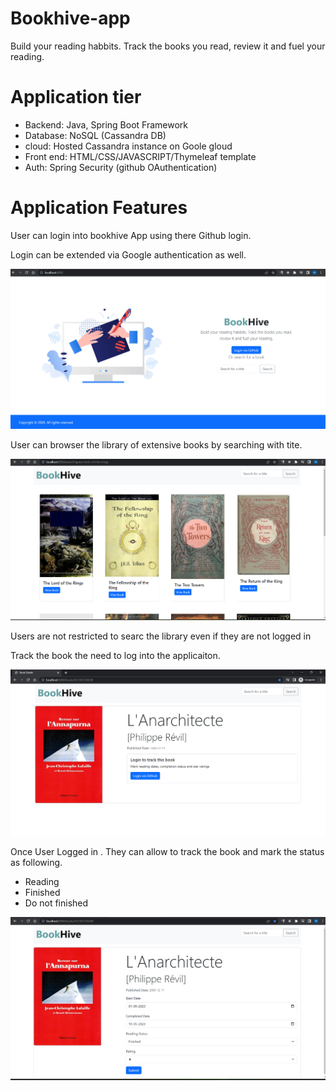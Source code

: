 # Bookhive-app
Build your reading habbits. Track the books you read, review it and fuel your reading.

# Application tier
- Backend: Java, Spring Boot Framework
- Database: NoSQL (Cassandra DB)
- cloud: Hosted Cassandra instance on Goole gloud
- Front end: HTML/CSS/JAVASCRIPT/Thymeleaf template
- Auth: Spring Security (github OAuthentication)

# Application Features
 <div> 
    <p>User can login into bookhive App using there Github login.<p>
    <p>Login can be extended via Google authentication as well.<p/>
    <img src="/bookhive-images/loging.png" width="600px"/>
 </div>
  <div> 
    <p>User can browser the library of extensive books by searching with tite.<p>
    <img src="/bookhive-images/search.png" width="600px"/>
 </div>
  <div> 
  <p>Users are not restricted to searc the library even if they are not logged in</p>
      <p>Track the book the need to log into the applicaiton.<p>
    <img src="/bookhive-images/notloggedin.png" width="600px"/>
 </div>
 
 <div> 
  <p>Once User Logged in . They can allow to track the book and mark the status as following.</p>
  <ul>
     <li>Reading</li>
     <li>Finished</li>
     <li>Do not finished<l/i>
  </ul>
   <img src="/bookhive-images/trackbook.png" width="600px"/>
 </div>
